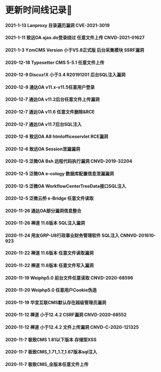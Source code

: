 # 更新时间线记录🦄

#### 2021-1-13 Lanproxy 目录遍历漏洞 CVE-2021-3019

#### 2021-1-11 致远OA ajax.do登录绕过 任意文件上传 CNVD-2021-01627

#### 2021-1-3 YzmCMS Version  小于V5.8正式版 后台采集模块 SSRF漏洞

#### 2020-12-18 Typesetter CMS 5-5.1 任意文件上传

#### 2020-12-9 Discuz!X 小于3.4 R20191201 后台SQL注入漏洞

#### 2020-12-9 通达OA v11.x-v11.5任意用户登录

#### 2020-12-7 通达OA v11.2后台任意文件上传漏洞

#### 2020-12-7 通达OA v11.6 任意文件删除&RCE

#### 2020-12-7 通达OA v11.7后台SQL注入

#### 2020-12-6 致远OA A8 htmlofficeservlet RCE漏洞

#### 2020-12-6 致远OA Session泄漏漏洞

#### 2020-12-5 泛微OA Bsh 远程代码执行漏洞 CNVD-2019-32204

#### 2020-12-5 泛微OA e-cology 数据库配置信息泄漏漏洞

#### 2020-12-5 泛微OA WorkflowCenterTreeData接口SQL注入

#### 2020-12-5 泛微云桥 e-Bridge 任意文件读取

#### 2020-11-26 通达OA部分漏洞信息整合

#### 2020-11-26 禅道 11.6版本 SQL注入漏洞

#### 2020-11-24 用友GRP-U8行政事业财务管理软件 SQL注入 CNNVD-201610-923

#### 2020-11-22 禅道 11.6版本 任意文件读取漏洞

#### 2020-11-22 禅道 11.6版本 任意文件写入漏洞

#### 2020-11-19 Weiphp5.0 前台文件任意读取 CNVD-2020-68596

#### 2020-11-20 Weiphp5.0 任意用户Cookie伪造

#### 2020-11-19 华宜互联CMS默认存在超级管理员漏洞

#### 2020-11-12 禅道 小于12.4.2 CSRF漏洞 CNVD-2020-68552

#### 2020-11-12 禅道 小于12.4.2 文件上传漏洞 CNVD-C-2020-121325

#### 2020-11-7 极致CMS 1.81以下版本 存储型XSS

#### 2020-11-7 极致CMS_1.71_1.7_1.67版本sql注入

#### 2020-11-7 极致CMS_全版本任意文件上传

